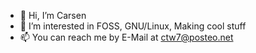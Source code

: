 - 👋 Hi, I’m Carsen
- 👀 I’m interested in FOSS, GNU/Linux, Making cool stuff
- 📫 You can reach me by E-Mail at ctw7@posteo.net

<!---
ctw7/ctw7 is a ✨ special ✨ repository because its `README.md` (this file) appears on your GitHub profile.
You can click the Preview link to take a look at your changes.
--->
